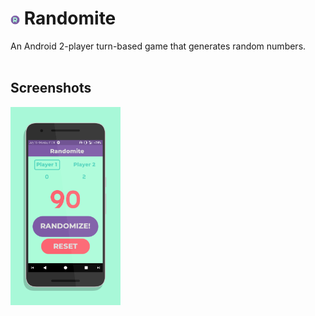 # <img src="./design/app_icon.png" width="3%">&nbsp;Randomite
An Android 2-player turn-based game that generates random numbers.
<br/><br/>
## Screenshots
<img src="./design/screen0.png" width="35%">
